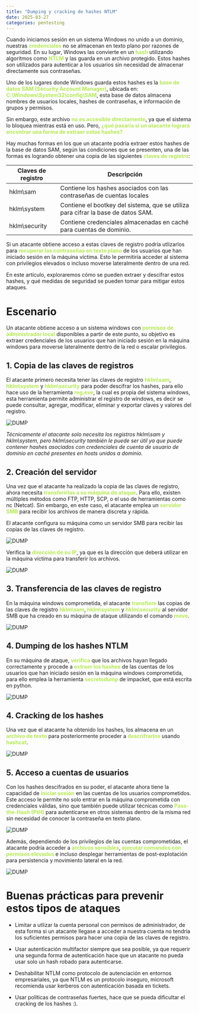 ```yaml
---
title: "Dumping y cracking de hashes NTLM"
date: 2025-03-27
categories: pentesting
---
```


Cuando iniciamos sesión en un sistema Windows no unido a un dominio, nuestras <span style="color:#b5e853; font-weight:bold;">credenciales</span> no se almacenan en texto plano por razones de seguridad. En su lugar, Windows las convierte en un <span style="color:#b5e853; font-weight:bold;">hash</span> utilizando algoritmos como <span style="color:#b5e853; font-weight:bold;">NTLM</span> y las guarda en un archivo protegido. Estos hashes son utilizados para autenticar a los usuarios sin necesidad de almacenar directamente sus contraseñas.

Uno de los lugares donde Windows guarda estos hashes es la <span style="color:#b5e853; font-weight:bold;">base de datos SAM (Security Account Manager)</span>, ubicada en: <span style="color:#b5e853; font-weight:bold;">C:\Windows\System32\config\SAM</span>, esta base de datos almacena nombres de usuarios locales, hashes de contraseñas, e información de grupos y permisos.

Sin embargo, este archivo  <span style="color:#b5e853; font-weight:bold;">no es accesible directamente</span>, ya que el sistema lo bloquea mientras está en uso. Pero, <span style="color:#b5e853; font-weight:bold;">¿qué pasaría si un atacante lograra encontrar una forma de extraer estos hashes?</span>

Hay muchas formas en los que un atacante podría extraer estos hashes de la base de datos SAM, según las condiciones que se presenten, una de las formas es logrando obtener una copia de las siguientes <span style="color:#b5e853; font-weight:bold;">claves de registro</span>:

| Claves de registro   | Descripción | 
|----------|------|
| hklm\sam	   | Contiene los hashes asociados con las contraseñas de cuentas locales   | 
| hklm\system	    | Contiene el bootkey del sistema, que se utiliza para cifrar la base de datos SAM.    | 
| hklm\security	     | Contiene credenciales almacenadas en caché para cuentas de dominio.   | 

Si un atacante obtiene acceso a estas claves de registro podría utlizarlos para <span style="color:#b5e853; font-weight:bold;">recuperar las contraseñas en texto plano</span> de los usuarios que han iniciado sesión en la máquina víctima. Esto le permitiría acceder al sistema con privilegios elevados o incluso moverse lateralmente dentro de una red. 

En este artículo, exploraremos cómo se pueden extraer y descifrar estos hashes, y qué medidas de seguridad se pueden tomar para mitigar estos ataques.

# **Escenario**

Un atacante obtiene acceso a un sistema windows con <span style="color:#b5e853; font-weight:bold;">permisos de administrador local</span> disponibles a partir de este punto, su objetivo es extraer credenciales de los usuarios que han iniciado sesión en la máquina windows para moverse lateralmente dentro de la red o escalar privilegios.


## **1. Copia de las claves de registros**

El atacante primero necesita tener las claves de registro <span style="color:#b5e853; font-weight:bold;">hklm\sam</span>, <span style="color:#b5e853; font-weight:bold;">hklm\system</span> y <span style="color:#b5e853; font-weight:bold;">hklm\security</span> para poder descifrar los hashes, para ello hace uso de la herramienta <span style="color:#b5e853; font-weight:bold;">reg.exe</span>, la cual es propia del sistema windows, esta herramienta permite administrar el registro de windows, es decir se puede consultar, agregar, modificar, eliminar y exportar claves y valores del registro.

![DUMP](/assets/d1.svg)

_Técnicamente el atacante solo necesita los registros hklm\sam y hklm\system, pero hklm\security también le puede ser útil ya que puede contener hashes asociados con credenciales de cuenta de usuario de dominio en caché presentes en hosts unidos a dominio._

## **2. Creación del servidor**

Una vez que el atacante ha realizado la copia de las claves de registro, ahora necesita <span style="color:#b5e853; font-weight:bold;">transferirlas a su máquina de ataque</span>. Para ello, existen múltiples métodos como FTP, HTTP, SCP, o el uso de herramientas como nc (Netcat). Sin embargo, en este caso, el atacante emplea un <span style="color:#b5e853; font-weight:bold;">servidor SMB</span> para recibir los archivos de manera discreta y rápida.

El atacante configura su máquina como un servidor SMB para recibir las copias de las claves de registro. 

![DUMP](/assets/d2.svg)

Verifica la <span style="color:#b5e853; font-weight:bold;">dirección de su IP</span>, ya que es la dirección que deberá utilizar en la máquina víctima para transferir los archivos.

![DUMP](/assets/d3.svg)


## **3. Transferencia de las claves de registro**

En la máquina windows comprometida, el atacante <span style="color:#b5e853; font-weight:bold;">transfiere</span> las copias de las claves de registro <span style="color:#b5e853; font-weight:bold;">hklm\sam</span>, <span style="color:#b5e853; font-weight:bold;">hklm\system</span> y <span style="color:#b5e853; font-weight:bold;">hklm\security</span> al servidor SMB que ha creado en su máquina de ataque utilizando el comando <span style="color:#b5e853; font-weight:bold;">move</span>.

![DUMP](/assets/d4.svg)

## **4. Dumping de los hashes NTLM**

En su máquina de ataque, <span style="color:#b5e853; font-weight:bold;">verifica</span> que los archivos hayan llegado correctamente y procede a <span style="color:#b5e853; font-weight:bold;">extraer los hashes</span> de las cuentas de los usuarios que han iniciado sesión en la máquina windows comprometida, para ello emplea la herramienta <span style="color:#b5e853; font-weight:bold;">secretsdump</span> de impacket, que está escrita en python.


![DUMP](/assets/d5.svg)

## **4. Cracking de los hashes**

Una vez que el atacante ha obtenido los hashes, los almacena en un <span style="color:#b5e853; font-weight:bold;">archivo de texto</span> para posteriormente proceder a <span style="color:#b5e853; font-weight:bold;">descrifrarlos</span> usando <span style="color:#b5e853; font-weight:bold;">hashcat</span>.

![DUMP](/assets/d6.svg)

## **5. Acceso a cuentas de usuarios**

Con los hashes descifrados en su poder, el atacante ahora tiene la capacidad de <span style="color:#b5e853; font-weight:bold;">iniciar sesíón</span> en las cuentas de los usuarios comprometidos. Este acceso le permite no solo entrar en la máquina comprometida con credenciales válidas, sino que también puede utilizar técnicas como <span style="color:#b5e853; font-weight:bold;">Pass-the-Hash (PtH)</span> para autenticarse en otros sistemas dentro de la misma red sin necesidad de conocer la contraseña en texto plano.

![DUMP](/assets/d7.svg)

Además, dependiendo de los privilegios de las cuentas comprometidas, el atacante podría acceder a <span style="color:#b5e853; font-weight:bold;">archivos sensibles</span>, <span style="color:#b5e853; font-weight:bold;">ejecutar comandos con permisos elevados</span> e incluso desplegar herramientas de post-explotación para persistencia y movimiento lateral en la red.

![DUMP](/assets/d8.svg)



# **Buenas prácticas para prevenir estos tipos de ataques**

- Limitar a utlizar la cuenta personal con permisos de administrador, de esta forma si un atacante llegase a acceder a nuestra cuenta no tendría los suficientes permisos para hacer una copia de las claves de registro.

- Usar autenticación multifactor siempre que sea posible, ya que requerir una segunda forma de autenticación hace que un atacante no pueda usar solo un hash robado para autenticarse.

- Deshabilitar NTLM como protocolo de autenciación en entornos empresariales, ya que NTLM es un protocolo inseguro, microsoft recomienda usar kerberos con autenticación basada en tickets.

- Usar políticas de contraseñas fuertes, hace que se pueda dificultar el cracking de los hashes :).